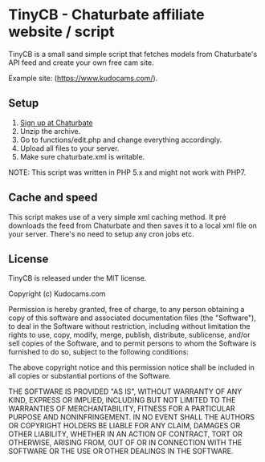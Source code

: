 # TinyCB - Chaturbate affiliate website / script

TinyCB is a small sand simple script that fetches models from Chaturbate's API feed and create your own free cam site. 

Example site: (https://www.kudocams.com/).

## Setup

1. [Sign up at Chaturbate](https://chaturbate.com/in/?track=default&tour=9O7D&campaign=2DLMP)
2. Unzip the archive.
3. Go to functions/edit.php and change everything accordingly.
4. Upload all files to your server.
5. Make sure chaturbate.xml is writable.

NOTE: This script was written in PHP 5.x and might not work with PHP7.

## Cache and speed

This script makes use of a very simple xml caching method. It pré downloads the feed from Chaturbate and then saves it to a local xml file on your server.
There's no need to setup any cron jobs etc.

## License

TinyCB is released under the MIT license.

Copyright (c) Kudocams.com

Permission is hereby granted, free of charge, to any person obtaining a copy of this software and associated documentation files (the "Software"), to deal in the Software without restriction, including without limitation the rights to use, copy, modify, merge, publish, distribute, sublicense, and/or sell copies of the Software, and to permit persons to whom the Software is furnished to do so, subject to the following conditions:

The above copyright notice and this permission notice shall be included in all copies or substantial portions of the Software.

THE SOFTWARE IS PROVIDED "AS IS", WITHOUT WARRANTY OF ANY KIND, EXPRESS OR IMPLIED, INCLUDING BUT NOT LIMITED TO THE WARRANTIES OF MERCHANTABILITY, FITNESS FOR A PARTICULAR PURPOSE AND NONINFRINGEMENT. IN NO EVENT SHALL THE AUTHORS OR COPYRIGHT HOLDERS BE LIABLE FOR ANY CLAIM, DAMAGES OR OTHER LIABILITY, WHETHER IN AN ACTION OF CONTRACT, TORT OR OTHERWISE, ARISING FROM, OUT OF OR IN CONNECTION WITH THE SOFTWARE OR THE USE OR OTHER DEALINGS IN THE SOFTWARE.
